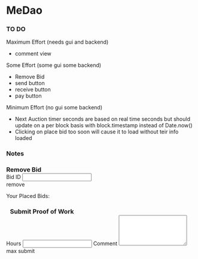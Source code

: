 # MeDao

### TO DO

Maximum Effort (needs gui and backend)

- comment view

Some Effort (some gui some backend)

- Remove Bid
- send button
- receive button
- pay button

Minimum Effort (no gui some backend)

- Next Auction timer seconds are based on real time seconds but should update on a per block basis with block.timestamp instead of Date.now()
- Clicking on place bid too soon will cause it to load without teir info loaded



### Notes
            
<h3 style="margin-bottom:0px;">Remove Bid</h3>
<div>
    <md-input-container class="md-block" md-no-float>
        <label>Bid ID</label>
        <input type="number" ng-model="medao.auction.removeBid.bidID">
    </md-input-container>
    <div layout="row">
        <span flex></span>
        <md-button class="nav-button md-raised md-primary" ng-disabled="!(medao.auction.removeBid.bidID > 0)" ng-click="removeBid()">remove</md-button>
    </div>
    <p>Your Placed Bids:</p>
    <div ng-repeat="bid in currentAccount.allBids">
        <span class="cursor" style="float:left" ng-click="medao.auction.removeBid.bidID = bid.toNumber()"><bid style="padding:5px;" id="bid.toNumber()" medao="medao.address"></bid></span>
    </div>
</div>



<h3 style="margin-bottom:0px;">Submit Proof of Work</h3>
<div>
    <md-input-container class="md-block" md-no-float>
        <label>Hours</label>
        <input type="number" ng-model="medao.submitProofOfWork.burnAmount">
    </md-input-container>
    <md-input-container class="md-block" md-no-float>
        <label>Comment</label>
        <textarea type="text" ng-model="medao.submitProofOfWork.comment" rows="5"></textarea>
    </md-input-container>
    <div layout="row">
        <md-button class="nav-button md-raised md-warn">max</md-button>
        <span flex></span>
        <md-button class="nav-button md-raised md-primary" ng-disabled="!(medao.submitProofOfWork.burnAmount > 0) && medao.submitProofofWork.comment" ng-click="submitProofOfWork()">submit</md-button>
    </div>
</div>

